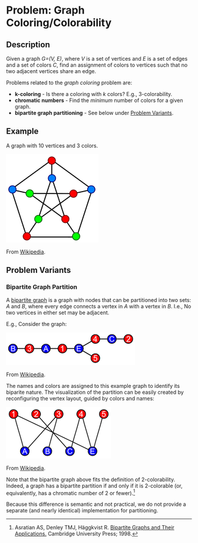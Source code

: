 # Problem: Graph Coloring/Colorability

## Description

Given a graph *G=(V, E)*, where *V* is a set of vertices and *E* is a set of edges and a set of colors *C*, find an assignment of colors to vertices such that no two adjacent vertices share an edge.

Problems related to the *graph coloring* problem are:
* **k-coloring** - Is there a coloring with *k* colors? E.g., 3-colorability.
* **chromatic numbers** - Find the *minimum* number of colors for a given graph.
* **bipartite graph partitioning** - See below under [Problem Variants](#problem-variants).

## Example
A graph with 10 vertices and 3 colors.

![3 Colors](images/Petersen_graph_3-coloring.svg.png)

From [Wikipedia](https://en.wikipedia.org/wiki/Graph_coloring).

## Problem Variants

### Bipartite Graph Partition
A [bipartite graph](https://en.wikipedia.org/wiki/Bipartite_graph) is a graph with nodes that can be partitioned into two sets: *A* and *B*, where every edge connects a vertex in *A* with a vertex in *B*. I.e., No two vertices in either set may be adjacent.

E.g., Consider the graph:

![Bipartite Graph](images/Simple_bipartite_graph_line_bg.png)

From [Wikipedia](https://en.wikipedia.org/wiki/Bipartite_graph).

The names and colors are assigned to this example graph to identify its biparite nature. The visualization of the partition can be easily created by reconfiguring the vertex layout, guided by colors and names:

![Bipartite Graph](images/Simple_bipartite_graph_bg.png)

From [Wikipedia](https://en.wikipedia.org/wiki/Bipartite_graph).

Note that the bipartite graph above fits the definition of 2-colorability. Indeed, a graph has a bipartite partition if and only if it is 2-colorable (or, equivalently, has a chromatic number of 2 or fewer).[^1]

Because this difference is semantic and not practical, we do not provide a separate (and nearly identical) implementation for partitioning.

[^1]: Asratian AS, Denley TMJ, Häggkvist R. [Bipartite Graphs and Their Applications.](https://archive.org/details/bipartitegraphst0000asra/page/6/mode/2up?view=theater&ui=embed&wrapper=falsee) Cambridge University Press; 1998.
